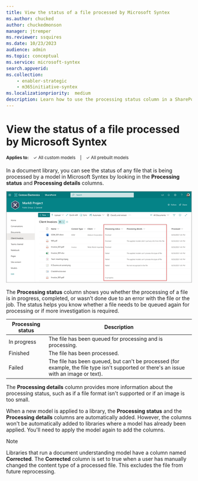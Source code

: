 ```yaml
---
title: View the status of a file processed by Microsoft Syntex
ms.author: chucked
author: chuckedmonson
manager: jtremper
ms.reviewer: ssquires
ms.date: 10/23/2023
audience: admin
ms.topic: conceptual
ms.service: microsoft-syntex
search.appverid: 
ms.collection: 
    - enabler-strategic
    - m365initiative-syntex
ms.localizationpriority:  medium
description: Learn how to use the processing status column in a SharePoint document library with Microsoft Syntex.
---
```


# View the status of a file processed by Microsoft Syntex

<sup>**Applies to:**  &ensp; &#10003; All custom models &ensp; | &ensp; &#10003; All prebuilt models</sup>

In a document library, you can see the status of any file that is being processed by a model in Microsoft Syntex by looking in the **Processing status** and **Processing details** columns.

![Screenshot of a document library showing the Processing status and Processing details columns.](../media/content-understanding/processing-status-column.png)

The **Processing status** column shows you whether the processing of a file is in progress, completed, or wasn’t done due to an error with the file or the job. The status helps you know whether a file needs to be queued again for processing or if more investigation is required.

| Processing status | Description |
| ------- | -------
| In progress | The file has been queued for processing and is processing. |
| Finished | The file has been processed. |
| Failed | The file has been queued, but can't be processed (for example, the file type isn't supported or there's an issue with an image or text). |

<!---
| Processing status | Description |
| ------- | ------- 
| In progress | File has been queued for processing. |
| Finished | File has been processed. |
| Not supported | File has been queued, but can't be processed (for example, the file type isn't supported). |
| Error | File can't be queued for processing (for example, the file isn't supported at all). |
| [Empty] | No models have been applied to the library. |
--->

The **Processing details** column provides more information about the processing status, such as if a file format isn't supported or if an image is too small.

When a new model is applied to a library, the **Processing status** and the **Processing details** columns are automatically added. However, the columns won't be automatically added to libraries where a model has already been applied. You'll need to apply the model again to add the columns.

> [!NOTE]
> Libraries that run a document understanding model have a column named **Corrected**. The **Corrected** column is set to true when a user has manually changed the content type of a processed file. This excludes the file from future reprocessing.
